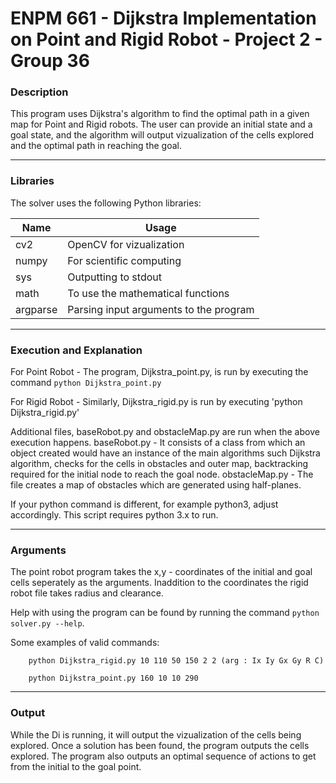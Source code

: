 # ENPM 661 - Dijkstra Implementation on Point and Rigid Robot - Project 2 - Group 36

### Description

This program uses Dijkstra's algorithm to find the optimal path
in a given map for Point and Rigid robots.
The user can provide an initial state and a goal state,
and the algorithm will output vizualization of the 
cells explored and the optimal path in reaching the goal.

--------------------------------------

### Libraries

The solver uses the following Python libraries:

| Name      | Usage                                                             |
| --------- | ----------------------------------------------------------------- | 
| cv2       | OpenCV for vizualization                                          |
| numpy     | For scientific computing                                          |
| sys       | Outputting to stdout                                              |
| math      | To use the mathematical functions                                 |
| argparse  | Parsing input arguments to the program                            |

--------------------------------------

### Execution and Explanation

For Point Robot - 
  The program, Dijkstra_point.py, is run by executing the command `python Dijkstra_point.py`

For Rigid Robot - 
  Similarly, Dijkstra_rigid.py is run by executing 'python Dijkstra_rigid.py'

Additional files, baseRobot.py and obstacleMap.py are run when the above execution happens.
baseRobot.py - It consists of a class from which an object created would have an instance of the main algorithms
such Dijkstra algorithm, checks for the cells in obstacles and outer map, 
backtracking required for the initial node to reach the goal node.
obstacleMap.py - The file creates a map of obstacles which are generated using half-planes.

If your python command is different, for example python3, adjust accordingly.
This script requires python 3.x to run.

--------------------------------------

### Arguments

The point robot program takes the x,y - coordinates of the initial and goal cells seperately as the arguments.
Inaddition to the coordinates the rigid robot file takes radius and clearance.

Help with using the program can be found by running the command `python solver.py --help`.

Some examples of valid commands:

        python Dijkstra_rigid.py 10 110 50 150 2 2 (arg : Ix Iy Gx Gy R C)

        python Dijkstra_point.py 160 10 10 290
--------------------------------------


### Output

While the Di is running, it will output the vizualization of the cells being explored.
Once a solution has been found, the program outputs the cells explored.
The program also outputs an optimal sequence of actions to get
from the initial to the goal point.
